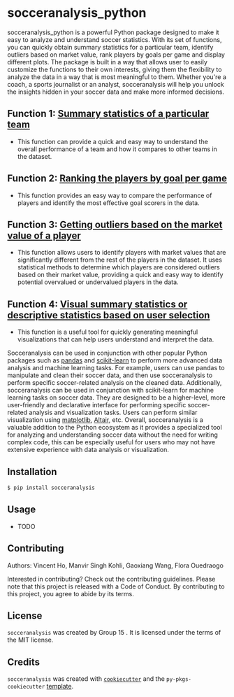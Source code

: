 # socceranalysis_python

socceranalysis_python is a powerful Python package designed to make it easy to analyze and understand soccer statistics. With its set of functions, you can quickly obtain summary statistics for a particular team, identify outliers based on market value, rank players by goals per game and display different plots. The package is built in a way that allows user to easily customize the functions to their own interests, giving them the flexibility to analyze the data in a way that is most meaningful to them. Whether you're a coach, a sports journalist or an analyst, socceranalysis will help you unlock the insights hidden in your soccer data and make more informed decisions.


## Function 1: [Summary statistics of a particular team](https://github.com/UBC-MDS/socceranalysis_python/blob/main/src/socceranalysis/find_team_stat.py) 
* This function can provide a quick and easy way to understand the overall performance of a team and how it compares to other teams in the dataset. 
## Function 2: [Ranking the players by goal per game](https://github.com/UBC-MDS/socceranalysis_python/blob/main/src/socceranalysis/playerranking.py)

* This function provides an easy way to compare the performance of players and identify the most effective goal scorers in the data.

## Function 3: [Getting outliers based on the market value of a player](https://github.com/UBC-MDS/socceranalysis_python/blob/main/src/socceranalysis/outlier_identification.py)
*  This function allows users to identify players with market values that are significantly different from the rest of the players in the dataset. It uses statistical methods to determine which players are considered outliers based on their market value, providing a quick and easy way to identify potential overvalued or undervalued players in the data.

## Function 4: [Visual summary statistics or descriptive statistics based on user selection](https://github.com/UBC-MDS/socceranalysis_python/blob/main/src/socceranalysis/socceranalysis.py)
* This function is a useful tool for quickly generating meaningful visualizations that can help users understand and interpret the data.


Socceranalysis can be used in conjunction with other popular Python packages such as [pandas](https://github.com/pandas-dev/pandas) and [scikit-learn](https://github.com/scikit-learn/scikit-learn) to perform more advanced data analysis and machine learning tasks. For example, users can use pandas to manipulate and clean their soccer data, and then use socceranalysis to perform specific soccer-related analysis on the cleaned data. Additionally, socceranalysis can be used in conjunction with scikit-learn for machine learning tasks on soccer data. They are designed to be a higher-level, more user-friendly and declarative interface for performing specific soccer-related analysis and visualization tasks. Users can perform similar visualization using [matplotlib](https://github.com/matplotlib/matplotlib), [Altair](https://github.com/altair-viz/altair), etc. Overall, socceranalysis is a valuable addition to the Python ecosystem as it provides a specialized tool for analyzing and understanding soccer data without the need for writing complex code, this can be especially useful for users who may not have extensive experience with data analysis or visualization.



## Installation

```bash
$ pip install socceranalysis
```

## Usage

- TODO

## Contributing

Authors: Vincent Ho, Manvir Singh Kohli, Gaoxiang Wang, Flora Ouedraogo

Interested in contributing? Check out the contributing guidelines. Please note that this project is released with a Code of Conduct. By contributing to this project, you agree to abide by its terms.

## License

`socceranalysis` was created by Group 15 . It is licensed under the terms of the MIT license.

## Credits

`socceranalysis` was created with [`cookiecutter`](https://cookiecutter.readthedocs.io/en/latest/) and the `py-pkgs-cookiecutter` [template](https://github.com/py-pkgs/py-pkgs-cookiecutter).
